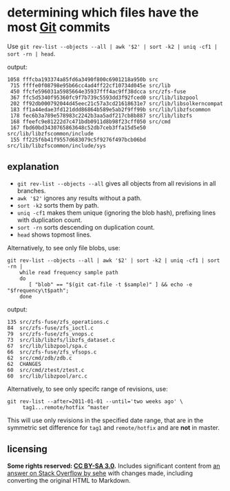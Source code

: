 # determining which files have the most [Git] commits

Use `git rev-list --objects --all | awk '$2' | sort -k2 | uniq -cf1 | sort -rn | head`.

output:

```
1058 fffcba193374a85fd6a3490f800c6901218a950b src
 715 ffffe0f08798e95b66cc4ad4ff22cf10734d045e src/lib
 450 ffcfe596031a5985664e35937fff4ac9ff38dcca src/zfs-fuse
 367 ffc5d5340f95360fc9f7b739c5593dd3f92fced0 src/lib/libzpool
 202 ff92db000792044d45eec21c57a3cd21618631e7 src/lib/libsolkerncompat
 183 ff1a44edae3fd121ddd86864b589e5ab2f9ff99b src/lib/libzfscommon
 178 fec6b3a789e578983c2242b3aa5adf217cb8b887 src/lib/libzfs
 168 ffeefc9e81222d7c471bdb0911d8b98f23cff050 src/cmd
 167 fbd60bd3430765863648c52db7ceb3ffa15d5e50 src/lib/libzfscommon/include
 155 ff225f6b41f9557d683079c5f9276f497bcb06bd src/lib/libzfscommon/include/sys
```

## explanation
- `git rev-list --objects --all` gives all objects from all revisions in all branches.
- `awk '$2'` ignores any results without a path.
- `sort -k2` sorts them by path.
- `uniq -cf1` makes them unique (ignoring the blob hash), prefixing lines with duplication count.
- `sort -rn` sorts descending on duplication count.
- `head` shows topmost lines.

Alternatively, to see only file blobs, use:

```
git rev-list --objects --all | awk '$2' | sort -k2 | uniq -cf1 | sort -rn |
    while read frequency sample path
    do 
       [ "blob" == "$(git cat-file -t $sample)" ] && echo -e "$frequency\t$path";
    done
```

output:

```
135 src/zfs-fuse/zfs_operations.c
84  src/zfs-fuse/zfs_ioctl.c
79  src/zfs-fuse/zfs_vnops.c
73  src/lib/libzfs/libzfs_dataset.c
67  src/lib/libzpool/spa.c
66  src/zfs-fuse/zfs_vfsops.c
62  src/cmd/zdb/zdb.c
62  CHANGES
60  src/cmd/ztest/ztest.c
60  src/lib/libzpool/arc.c
```

Alternatively, to see only specifc range of revisions, use:

```
git rev-list --after=2011-01-01 --until='two weeks ago' \
     tag1...remote/hotfix ^master
```

This will use only revisions in the specified date range, that are in the symmetric set difference for `tag1` and `remote/hotfix` and are **not** in master.

## licensing
**Some rights reserved: [CC BY-SA 3.0](https://creativecommons.org/licenses/by-sa/3.0/).** Includes significant content from [an answer on Stack Overflow by sehe](https://stackoverflow.com/questions/5669621/git-find-out-which-files-have-had-the-most-commits/5670168#5670168) with changes made, including converting the original HTML to Markdown.

[Git]: https://git-scm.com/
